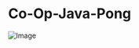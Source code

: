 # Co-Op-Java-Pong

![Image](https://github.com/user-attachments/assets/421df9a0-36fc-481a-bead-e633f2972633)
